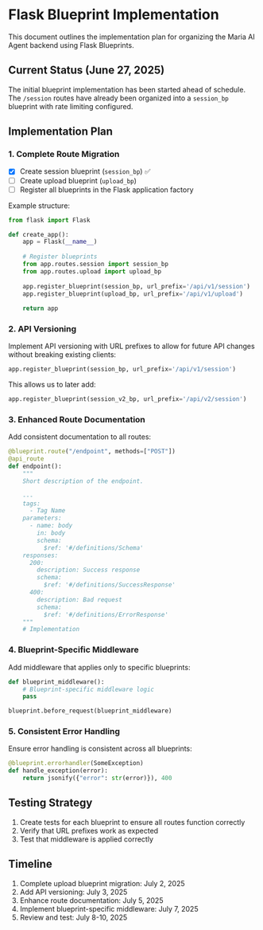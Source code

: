 # Flask Blueprint Implementation

This document outlines the implementation plan for organizing the Maria AI Agent backend using Flask Blueprints.

## Current Status (June 27, 2025)

The initial blueprint implementation has been started ahead of schedule. The `/session` routes have already been organized into a `session_bp` blueprint with rate limiting configured.

## Implementation Plan

### 1. Complete Route Migration

- [x] Create session blueprint (`session_bp`) ✅
- [ ] Create upload blueprint (`upload_bp`)
- [ ] Register all blueprints in the Flask application factory

Example structure:

```python
from flask import Flask

def create_app():
    app = Flask(__name__)
    
    # Register blueprints
    from app.routes.session import session_bp
    from app.routes.upload import upload_bp
    
    app.register_blueprint(session_bp, url_prefix='/api/v1/session')
    app.register_blueprint(upload_bp, url_prefix='/api/v1/upload')
    
    return app
```

### 2. API Versioning

Implement API versioning with URL prefixes to allow for future API changes without breaking existing clients:

```python
app.register_blueprint(session_bp, url_prefix='/api/v1/session')
```

This allows us to later add:

```python
app.register_blueprint(session_v2_bp, url_prefix='/api/v2/session')
```

### 3. Enhanced Route Documentation

Add consistent documentation to all routes:

```python
@blueprint.route("/endpoint", methods=["POST"])
@api_route
def endpoint():
    """
    Short description of the endpoint.
    
    ---
    tags:
      - Tag Name
    parameters:
      - name: body
        in: body
        schema:
          $ref: '#/definitions/Schema'
    responses:
      200:
        description: Success response
        schema:
          $ref: '#/definitions/SuccessResponse'
      400:
        description: Bad request
        schema:
          $ref: '#/definitions/ErrorResponse'
    """
    # Implementation
```

### 4. Blueprint-Specific Middleware

Add middleware that applies only to specific blueprints:

```python
def blueprint_middleware():
    # Blueprint-specific middleware logic
    pass

blueprint.before_request(blueprint_middleware)
```

### 5. Consistent Error Handling

Ensure error handling is consistent across all blueprints:

```python
@blueprint.errorhandler(SomeException)
def handle_exception(error):
    return jsonify({"error": str(error)}), 400
```

## Testing Strategy

1. Create tests for each blueprint to ensure all routes function correctly
2. Verify that URL prefixes work as expected
3. Test that middleware is applied correctly

## Timeline

1. Complete upload blueprint migration: July 2, 2025
2. Add API versioning: July 3, 2025
3. Enhance route documentation: July 5, 2025
4. Implement blueprint-specific middleware: July 7, 2025
5. Review and test: July 8-10, 2025
